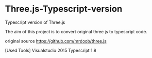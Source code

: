 # Three.js-Typescript-version
Typescript version of Three.js 

The aim of this project is to convert original three.js to typescript code.

original source https://github.com/mrdoob/three.js

[Used Tools]
Visualstudio 2015
Typescript 1.8 

